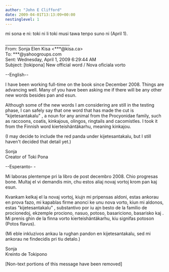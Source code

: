 ```yaml
---
author: "John E Clifford"
date: 2009-04-01T13:13:09+00:00
nestinglevel: 1
---
```

mi sona e ni: toki ni li toki musi tawa tenpo suno ni (April 1).  
  
  
  
  
\_\_\_\_\_\_\_\_\_\_\_\_\_\_\_\_\_\_\_\_\_\_\_\_\_\_\_\_\_\_\_\_  
From: Sonja Elen Kisa <\*\*\*@kisa.ca>  
To: \*\*\*@yahoogroups.com  
Sent: Wednesday, April 1, 2009 6:29:44 AM  
Subject: \[tokipona\] New official word / Nova oficiala vorto  
  
  
\--English--  
  
I have been working full-time on the book since December 2008. Things are advancing well. Many of you have been asking me if there will be any other new words besides pan and esun.  
  
Although some of the new words I am considering are still in the testing phase, I can safely say that one word that has made the cut is "kijetesantakalu" , a noun for any animal from the Procyonidae family, such as raccoons, coatis, kinkajous, olingos, ringtails and cacomistles. I took it from the Finnish word kierteishäntäkarhu, meaning kinkajou.  
  
(I may decide to include the red panda under kijetesantakalu, but I still haven't decided that detail yet.)  
  
Sonja  
Creator of Toki Pona  
  
\--Esperanto- -  
  
Mi laboras plentempe pri la libro de post decembro 2008. Chio progresas bone. Multaj el vi demandis min, chu estos aliaj novaj vortoj krom pan kaj esun.  
  
Kvankam kelkaj el la novaj vortoj, kiujn mi pripensas aldoni, estas ankorau en prova fazo, mi kapablas firme anonci ke unu nova vorto, kiun mi aldonos, estas "kijetesantakalu" , substantivo por iu ajn besto de la familio de procionedoj, ekzemple prociono, nasuo, potoso, basariciono, basarisko kaj . Mi prenis ghin de la finna vorto kierteishäntäkarhu, kiu signifas potoson (Potos flavus).  
  
(Mi eble inkluzivos ankau la rughan pandon en kijetesantakalu, sed mi ankorau ne findecidis pri tiu detalo.)  
  
Sonja  
Kreinto de Tokipono  
  
  
  
  
  
  
  
\[Non-text portions of this message have been removed\]